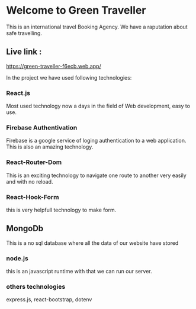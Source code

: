 # Welcome to Green Traveller

This is an international travel Booking Agency. We have a raputation about safe travelling. 



## Live link :

https://green-traveller-f6ecb.web.app/

In the project we have used following technologies:

### React.js


Most used technology now a days in the field of Web development, easy to use. 



### Firebase Authentivation 

Firebase is a google service of loging authentication to a web application. This is also an amazing technology.

### React-Router-Dom 
This is an exciting technology to navigate one route to another very easily and with no reload.

### React-Hook-Form

this is very helpfull technology to make form.

## MongoDb

This is a no sql database where all the data of our website have stored

### node.js

this is an javascript runtime with that we can run our server.

### others technologies

express.js, react-bootstrap, dotenv 
